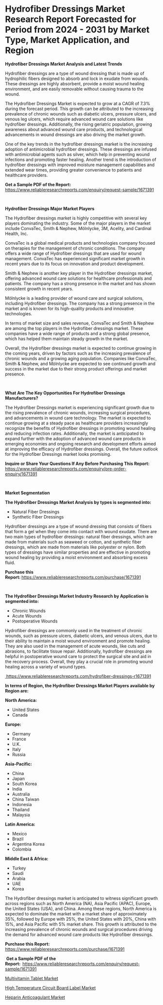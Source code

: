 <p><h1>Hydrofiber Dressings Market Research Report Forecasted for Period from 2024 -  2031 by Market Type, Market Application, and Region</h1></p><p><strong>Hydrofiber Dressings Market Analysis and Latest Trends</strong></p>
<p><p>Hydrofiber dressings are a type of wound dressing that is made up of hydrophilic fibers designed to absorb and lock in exudate from wounds. These dressings are highly absorbent, provide a moist wound healing environment, and are easily removable without causing trauma to the wound.</p><p>The Hydrofiber Dressings Market is expected to grow at a CAGR of 7.3% during the forecast period. This growth can be attributed to the increasing prevalence of chronic wounds such as diabetic ulcers, pressure ulcers, and venous leg ulcers, which require advanced wound care solutions like hydrofiber dressings. Additionally, the rising geriatric population, growing awareness about advanced wound care products, and technological advancements in wound dressings are also driving the market growth.</p><p>One of the key trends in the hydrofiber dressings market is the increasing adoption of antimicrobial hydrofiber dressings. These dressings are infused with antimicrobial agents such as silver, which help in preventing wound infections and promoting faster healing. Another trend is the introduction of hydrofiber dressings with improved moisture management capabilities and extended wear times, providing greater convenience to patients and healthcare providers.</p></p>
<p><strong>Get a Sample PDF of the Report:&nbsp;</strong> <a href="https://www.reliableresearchreports.com/enquiry/request-sample/1671391">https://www.reliableresearchreports.com/enquiry/request-sample/1671391</a></p>
<p>&nbsp;</p>
<p><strong>Hydrofiber Dressings Major Market Players</strong></p>
<p><p>The Hydrofiber dressings market is highly competitive with several key players dominating the industry. Some of the major players in the market include ConvaTec, Smith & Nephew, Mölnlycke, 3M, Acelity, and Cardinal Health, Inc.</p><p>ConvaTec is a global medical products and technologies company focused on therapies for the management of chronic conditions. The company offers a wide range of Hydrofiber dressings that are used for wound management. ConvaTec has experienced significant market growth in recent years due to its focus on innovation and product development.</p><p>Smith & Nephew is another key player in the Hydrofiber dressings market, offering advanced wound care solutions for healthcare professionals and patients. The company has a strong presence in the market and has shown consistent growth in recent years.</p><p>Mölnlycke is a leading provider of wound care and surgical solutions, including Hydrofiber dressings. The company has a strong presence in the market and is known for its high-quality products and innovative technologies.</p><p>In terms of market size and sales revenue, ConvaTec and Smith & Nephew are among the top players in the Hydrofiber dressings market. These companies have a wide range of products and a strong global presence, which has helped them maintain steady growth in the market.</p><p>Overall, the Hydrofiber dressings market is expected to continue growing in the coming years, driven by factors such as the increasing prevalence of chronic wounds and a growing aging population. Companies like ConvaTec, Smith & Nephew, and Mölnlycke are expected to see continued growth and success in the market due to their strong product offerings and market presence.</p></p>
<p>&nbsp;</p>
<p><strong>What Are The Key Opportunities For Hydrofiber Dressings Manufacturers?</strong></p>
<p><p>The Hydrofiber Dressings market is experiencing significant growth due to the rising prevalence of chronic wounds, increasing surgical procedures, and advancements in wound care technology. The market is expected to continue growing at a steady pace as healthcare providers increasingly recognize the benefits of Hydrofiber dressings in promoting wound healing and reducing infection rates. Additionally, the market is anticipated to expand further with the adoption of advanced wound care products in emerging economies and ongoing research and development efforts aimed at improving the efficacy of Hydrofiber dressings. Overall, the future outlook for the Hydrofiber Dressings market looks promising.</p></p>
<p><strong>Inquire or Share Your Questions If Any Before Purchasing This Report:</strong> <a href="https://www.reliableresearchreports.com/enquiry/pre-order-enquiry/1671391">https://www.reliableresearchreports.com/enquiry/pre-order-enquiry/1671391</a></p>
<p>&nbsp;</p>
<p><strong>Market Segmentation</strong></p>
<p><strong>The Hydrofiber Dressings Market Analysis by types is segmented into:</strong></p>
<p><ul><li>Natural Fiber Dressings</li><li>Synthetic Fiber Dressings</li></ul></p>
<p><p>Hydrofiber dressings are a type of wound dressing that consists of fibers that form a gel when they come into contact with wound exudate. There are two main types of hydrofiber dressings: natural fiber dressings, which are made from materials such as seaweed or cotton, and synthetic fiber dressings, which are made from materials like polyester or nylon. Both types of dressings have similar properties and are effective in promoting wound healing by providing a moist environment and absorbing excess fluid.</p></p>
<p><strong>Purchase this Report:&nbsp;</strong><a href="https://www.reliableresearchreports.com/purchase/1671391">https://www.reliableresearchreports.com/purchase/1671391</a></p>
<p>&nbsp;</p>
<p><strong>The Hydrofiber Dressings Market Industry Research by Application is segmented into:</strong></p>
<p><ul><li>Chronic Wounds</li><li>Acute Wounds</li><li>Postoperative Wounds</li></ul></p>
<p><p>Hydrofiber dressings are commonly used in the treatment of chronic wounds, such as pressure ulcers, diabetic ulcers, and venous ulcers, due to their ability to maintain a moist wound environment and promote healing. They are also used in the management of acute wounds, like cuts and abrasions, to facilitate tissue repair. Additionally, hydrofiber dressings are helpful in postoperative wound care to protect the surgical site and aid in the recovery process. Overall, they play a crucial role in promoting wound healing across a variety of wound types.</p></p>
<p><a href="https://www.reliableresearchreports.com/hydrofiber-dressings-r1671391">&nbsp;https://www.reliableresearchreports.com/hydrofiber-dressings-r1671391</a></p>
<p><strong>In terms of Region, the Hydrofiber Dressings Market Players available by Region are:</strong></p>
<p>
    <p> <strong> North America: </strong>
        <ul>
            <li>United States</li>
            <li>Canada</li>
        </ul>
        </p> 
    <p> <strong> Europe: </strong>
        <ul>
            <li>Germany</li>
            <li>France</li>
            <li>U.K.</li>
            <li>Italy</li>
            <li>Russia</li>
        </ul>
        </p> 
    <p> <strong> Asia-Pacific: </strong>
        <ul>
            <li>China</li>
            <li>Japan</li>
            <li>South Korea</li>
            <li>India</li>
            <li>Australia</li>
            <li>China Taiwan</li>
            <li>Indonesia</li>
            <li>Thailand</li>
            <li>Malaysia</li>
        </ul>
        </p> 
    <p> <strong> Latin America: </strong>
        <ul>
            <li>Mexico</li>
            <li>Brazil</li>
            <li>Argentina Korea</li>
            <li>Colombia</li>
        </ul>
        </p> 
    <p> <strong> Middle East & Africa: </strong>
        <ul>
            <li>Turkey</li>
            <li>Saudi</li>
            <li>Arabia</li>
            <li>UAE</li>
            <li>Korea</li>
        </ul>
    </p>
    </p>
<p><p>The Hydrofiber dressings market is anticipated to witness significant growth across regions such as North America (NA), Asia Pacific (APAC), Europe, the United States (USA), and China. Among these regions, North America is expected to dominate the market with a market share of approximately 35%, followed by Europe with 25%, the United States with 20%, China with 15%, and Asia Pacific with 5% market share. This growth is attributed to the increasing prevalence of chronic wounds and surgical procedures driving the demand for advanced wound care products like Hydrofiber dressings.</p></p>
<p><strong>Purchase this Report: </strong><a href="https://www.reliableresearchreports.com/purchase/1671391">https://www.reliableresearchreports.com/purchase/1671391</a></p>
<p>&nbsp;<strong>Get a Sample PDF of the Report:&nbsp;&nbsp;</strong><a href="https://www.reliableresearchreports.com/enquiry/request-sample/1671391">https://www.reliableresearchreports.com/enquiry/request-sample/1671391</a></p>
<p><strong></strong></p>
<p><p><a href="https://github.com/gamblestampleyjenny50m5sl6/Market-Research-Report-List-2/blob/main/multivitamin-tablet-market.md">Multivitamin Tablet Market</a></p><p><a href="https://issuu.com/reportprime-2/docs/high-temperature-circuit-board-label-market-size-2">High Temperature Circuit Board Label Market</a></p><p><a href="https://github.com/nicholepatriciadoylenwnrjr0/Market-Research-Report-List-2/blob/main/heparin-anticoagulant-market.md">Heparin Anticoagulant Market</a></p></p>